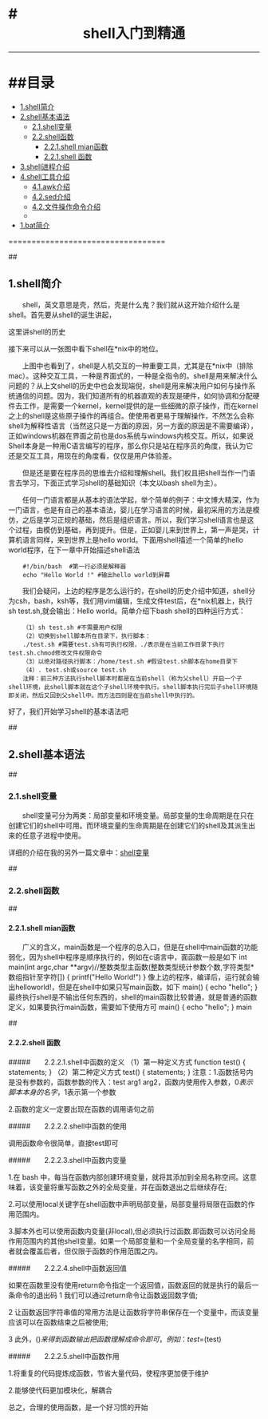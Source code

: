 #<div align = center>shell入门到精通</div>
==================================

***
##目录
==================================
* [1.shell简介](#1) 
* [2.shell基本语法](#2) 
	* [2.1.shell变量](#2.1) 
	* [2.2.shell函数](#2.2)
		* [2.2.1.shell mian函数](#2.2.1)
		* [2.2.1.shell 函数](#2.2.2)
* [3.shell进程介绍](#3)
* [4.shell工具介绍](#4)
	* [4.1.awk介绍](#4.1) 
	* [4.2.sed介绍](#4.2)
	* [4.2.文件操作命令介绍](#4.2)
	* 
* [1.bat简介](#1) 


==================================

##<h2 id="1">1.shell简介</h2>

&emsp;&emsp;shell，英文意思是壳，然后，壳是什么鬼？我们就从这开始介绍什么是shell。首先要从shell的诞生讲起，

这里讲shell的历史

接下来可以从一张图中看下shell在*nix中的地位。

&emsp;&emsp;上图中也看到了，shell是人机交互的一种重要工具，尤其是在*nix中（排除mac）。这种交互工具，一种是界面式的，一种是全指令的。shell是用来解决什么问题的？从上文shell的历史中也会发现端倪，shell是用来解决用户如何与操作系统通信的问题。因为，我们知道所有的机器直观的表现是硬件，如何协调和分配硬件去工作，是需要一个kernel，kernel提供的是一些细微的原子操作，而在kernel之上的shell是这些原子操作的再组合。使使用者更易于理解操作，不然怎么会称shell为解释性语言（当然这只是一方面的原因，另一方面的原因是不需要编译），正如windows机器在界面之前也是dos系统与windows内核交互。所以，如果说 Shell本身是一种用C语言编写的程序，那么你只是站在程序员的角度，我认为它还是交互工具，用现在的角度看，仅仅是用户体验差。

&emsp;&emsp;但是还是要在程序员的思维去介绍和理解shell。我们权且把shell当作一门语言去学习，下面正式学习shell的基础知识（本文以bash shell为主）。

&emsp;&emsp;任何一门语言都是从基本的语法学起，举个简单的例子：中文博大精深，作为一门语言，也是有自己的基本语法，婴儿在学习语言的时候，最初采用的方法是模仿，之后是学习正规的基础，然后是组织语言。所以，我们学习shell语言也是这个过程，由模仿到基础，再到提升。但是，正如婴儿来到世界上，第一声是哭，计算机语言同样，来到世界上是hello world。下面用shell描述一个简单的hello world程序，在下一章中开始描述shell语法

		#!/bin/bash  #第一行必须是解释器
		echo "Hello World !" #输出hello world到屏幕

&emsp;&emsp;我们会疑问，上边的程序是怎么运行的，在shell的历史介绍中知道，shell分为csh，bash，ksh等，我们用vim编辑，生成文件test后，在*nix机器上，执行sh test.sh,就会输出：Hello world。简单介绍下bash shell的四种运行方式：

		（1）sh test.sh #不需要用户权限
		（2）切换到shell脚本所在目录下，执行脚本：
		./test.sh #需要test.sh有可执行权限，./表示是在当前工作目录下执行test.sh.chmod修改文件权限命令
		（3）以绝对路径执行脚本：/home/test.sh #假设test.sh脚本在home目录下
		（4）. test.sh或source test.sh
		注释：前三种方法执行shell脚本时都是在当前shell（称为父shell）开启一个子shell环境，此shell脚本就在这个子shell环境中执行。shell脚本执行完后子shell环境随即关闭，然后又回到父shell中。而方法四则是在当前shell中执行的。

好了，我们开始学习shell的基本语法吧

##<h2 id="2">2.shell基本语法</h2>

##<h3 id="2.1">2.1.shell变量</h3>

&emsp;&emsp;shell变量可分为两类：局部变量和环境变量。局部变量的生命周期是在只在创建它们的shell中可用。而环境变量的生命周期是在创建它们的shell及其派生出来的任意子进程中使用。

详细的介绍在我的另外一篇文章中：[shell变量](https://github.com/my-book/shell-book/blob/master/chapter-01.md)

##<h3 id="2.2">2.2.shell函数</h3>

##<h4 id="2.2.1">2.2.1.shell mian函数</h4>

&emsp;&emsp;广义的含义，main函数是一个程序的总入口，但是在shell中main函数的功能弱化，因为shell中程序是顺序执行的，例如在c语言中，面函数一般是如下
		int　main(int argc,char **argv)//整数类型主函数(整数类型统计参数个数,字符类型*数组指针至字符[])
		{
		printf("Hello World!")
		}
像上边的程序，编译后，运行就会输出helloworld!，但是在shell中如果只写main函数，如下
		main()
		{
		   echo "hello";
		}
最终执行shell是不输出任何东西的，shell的main函数比较普通，就是普通的函数定义，如果要执行main函数，需要如下使用方可
		main()
		{
		   echo "hello";
		}
		main


##<h4 id="2.2.2">2.2.2.shell 函数</h4>

#####&emsp;&emsp;2.2.2.1.shell中函数的定义
（1）第一种定义方式
		function test()
		{
		statements;	
		}
（2）第二种定义方式
		test()
		{
		statements;
		}
注意：1.函数括号内是没有参数的，函数参数的传入：test arg1 arg2，函数内使用传入参数，$0表示脚本本身的名字，$1表示第一个参数

2.函数的定义一定要出现在函数的调用语句之前

#####&emsp;&emsp;2.2.2.2.shell中函数的使用

调用函数命令很简单，直接test即可

#####&emsp;&emsp;2.2.2.3.shell中函数内变量

1.在 bash 中，每当在函数内部创建环境变量，就将其添加到全局名称空间。这意味着，该变量将重写函数之外的全局变量，并在函数退出之后继续存在;

2.可以使用local关键字在shell函数中声明局部变量，局部变量将局限在函数的作用范围内。

3.脚本外也可以使用函数内变量(非local),但必须执行过函数.即函数可以访问全局作用范围内的其他shell变量。如果一个局部变量和一个全局变量的名字相同，前者就会覆盖后者，但仅限于函数的作用范围之内。

#####&emsp;&emsp;2.2.2.4.shell中函数返回值

如果在函数里没有使用return命令指定一个返回值，函数返回的就是执行的最后一条命令的退出码
1 我们可以通过return命令让函数返回数字值;
 
2 让函数返回字符串值的常用方法是让函数将字符串保存在一个变量中，而该变量应该可以在函数结束之后被使用;
 
3 此外，$()来得到函数输出把函数理解成命令即可，例如：test=$(test)

#####&emsp;&emsp;2.2.2.5.shell中函数作用

1.将重复的代码提炼成函数，节省大量代码，使程序更加便于维护

2.能够使代码更加模块化，解耦合

总之，合理的使用函数，是一个好习惯的开始
